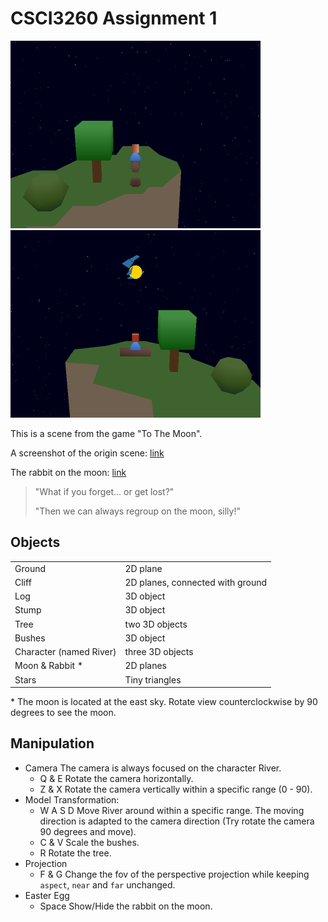 # CSCI3260 Assignment 1

<img src="demo1.png" height="300">
<img src="demo2.png" height="300">

This is a scene from the game "To The Moon".

A screenshot of the origin scene: [link](https://steamcommunity.com/sharedfiles/filedetails/?id=709026528)

The rabbit on the moon: [link](https://www.deviantart.com/stphq/art/Origami-Rabbit-To-The-Moon-585676279)

> "What if you forget... or get lost?"
> 
> "Then we can always regroup on the moon, silly!"

## Objects

|||
|----|----|
|Ground|2D plane|
|Cliff|2D planes, connected with ground|
|Log|3D object|
|Stump|3D object|
|Tree|two 3D objects|
|Bushes|3D object|
|Character (named River)|three 3D objects|
|Moon & Rabbit *|2D planes|
|Stars|Tiny triangles|

\* The moon is located at the east sky. Rotate view counterclockwise by 90 degrees to see the moon.

## Manipulation

 - Camera
   The camera is always focused on the character River.
   - Q & E
     Rotate the camera horizontally.
   - Z & X
     Rotate the camera vertically within a specific range (0 - 90).
 - Model Transformation:
   - W A S D
     Move River around within a specific range.
     The moving direction is adapted to the camera direction (Try rotate the camera 90 degrees and move).
   - C & V
     Scale the bushes.
   - R
     Rotate the tree.
 - Projection
   - F & G
     Change the fov of the perspective projection while keeping `aspect`, `near` and `far` unchanged.
 - Easter Egg
   - Space
     Show/Hide the rabbit on the moon.
